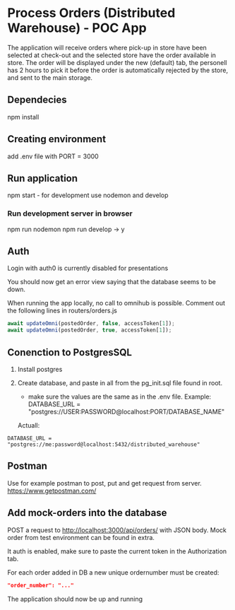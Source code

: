 # Process Orders (Distributed Warehouse) - POC App
The application will receive orders where pick-up in store have been selected at check-out and the selected store have the order available in store.
The order will be displayed under the new (default) tab, the personell has 2 hours to pick it before the order is automatically rejected by the store, and sent to the main storage. 

## Dependecies
npm install 

## Creating environment
add .env file with PORT = 3000

## Run application
npm start - for development use nodemon and develop

### Run development server in browser
npm run nodemon
npm run develop -> y

## Auth
Login with auth0 is currently disabled for presentations

You should now get an error view saying that the database seems to be down.

When running the app locally, no call to omnihub is possible. Comment out the following lines in routers/orders.js

```JavaScript
await updateOmni(postedOrder, false, accessToken[1]);
await updateOmni(postedOrder, true, accessToken[1]);
```

## Conenction to PostgresSQL
1. Install postgres
2. Create database, and paste in all from the pg_init.sql file found in root.
    - make sure the values are the same as in the .env file.
    Example: 
        DATABASE_URL = "postgres://USER:PASSWORD@localhost:PORT/DATABASE_NAME"

    Actuall:
```.env
DATABASE_URL = "postgres://me:password@localhost:5432/distributed_warehouse"
```

## Postman
Use for example postman to post, put and get request from server.
<https://www.getpostman.com/>

## Add mock-orders into the database
POST a request to <http://localhost:3000/api/orders/> with JSON body. Mock order from test environment can be found in extra.

It auth is enabled, make sure to paste the current token in the Authorization tab.

For each order added in DB a new unique ordernumber must be created:
```json
"order_number": "..."
```

The application should now be up and running